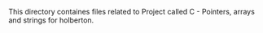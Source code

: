 This directory containes files related to Project called C - Pointers, arrays and strings for holberton.